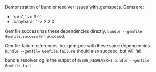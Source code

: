 Demonstration of bundler resolver issues with .gemspecs. Gems are:

* 'rails', '~> 3.0'
* 'capybara', '~> 2.2.0'

Gemfile.success has these dependencies directly. `bundle --gemfile Gemfile.success` will succeed.

Gemfile.failure references the .gemspec with these same dependencies. `bundle --gemfile Gemfile.failure` should also succeed, but will fail.

bundle_resolver.log is the output of `DEBUG_RESOLVER=1 bundle --gemfile Gemfile.fail`.
